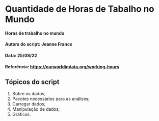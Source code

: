 # Quantidade de Horas de Tabalho no Mundo

#### Horas de trabalho no mundo
#### Autora do script: Jeanne Franco
#### Data: 25/08/22
#### Referência: https://ourworldindata.org/working-hours

## Tópicos do script

1. Sobre os dados;
2. Pacotes necessários para as análises;
3. Carregar dados;
4. Manipulação de dados;
5. Gráficos.
